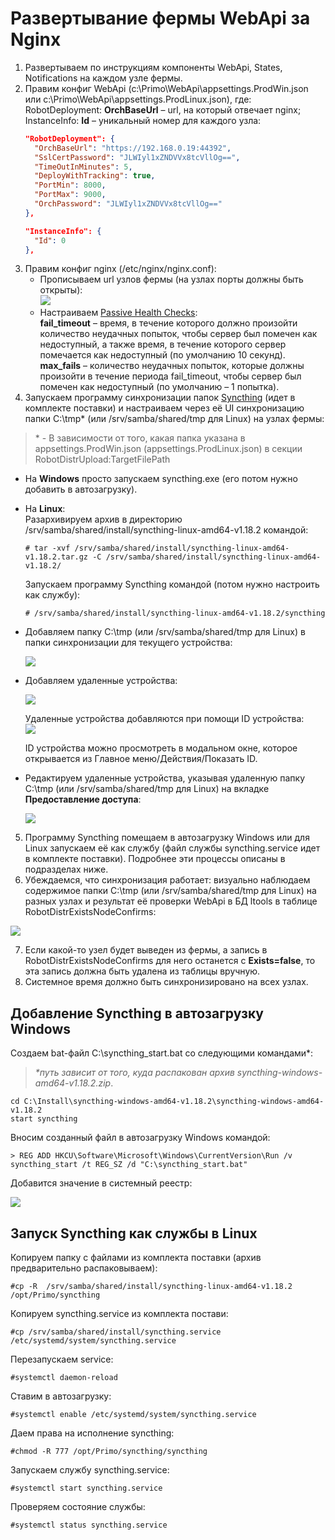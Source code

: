 # Развертывание фермы WebApi за Nginx

1. Развертываем по инструкциям компоненты WebApi, States, Notifications на каждом узле фермы.
2. Правим конфиг WebApi (c:\Primo\WebApi\appsettings.ProdWin.json или c:\Primo\WebApi\appsettings.ProdLinux.json), где:\
   RobotDeployment: **OrchBaseUrl** – url, на который отвечает nginx;\
   InstanceInfo: **Id** – уникальный номер для каждого узла:
   ```json
   "RobotDeployment": {
     "OrchBaseUrl": "https://192.168.0.19:44392",
     "SslCertPassword": "JLWIyl1xZNDVVx8tcVllOg==",
     "TimeOutInMinutes": 5,
     "DeployWithTracking": true,
     "PortMin": 8000,
     "PortMax": 9000,
     "OrchPassword": "JLWIyl1xZNDVVx8tcVllOg=="
   },

   "InstanceInfo": {
     "Id": 0
   },
   ```
3. Правим конфиг nginx (/etc/nginx/nginx.conf):
   * Прописываем url узлов фермы (на узлах порты должны быть открыты):\
     ![](../../resources/admin/deploy-api/url-узлов-фермы.png)
   * Настраиваем [Passive Health Checks](https://docs.nginx.com/nginx/admin-guide/load-balancer/http-health-check/):\
     **fail_timeout** – время, в течение которого должно произойти количество неудачных попыток, чтобы сервер был помечен как недоступный, а также время, в течение которого сервер помечается как недоступный (по умолчанию 10 секунд).\
     **max_fails** – количество неудачных попыток, которые должны произойти в течение периода fail_timeout, чтобы сервер был помечен как недоступный (по умолчанию – 1 попытка).
4. Запускаем программу синхронизации папок [Syncthing](https://docs.syncthing.net/index.html) (идет в комплекте поставки) и 
настраиваем через её UI синхронизацию папки C:\tmp\* (или /srv/samba/shared/tmp для Linux) на узлах фермы:

> \* - В зависимости от того, какая папка указана в appsettings.ProdWin.json (appsettings.ProdLinux.json) в секции RobotDistrUpload:TargetFilePath

   * На **Windows** просто запускаем syncthing.exe (его потом нужно добавить в автозагрузку).
   * На **Linux**:\
     Разархивируем архив в директорию /srv/samba/shared/install/syncthing-linux-amd64-v1.18.2 командой:
     ```
     # tar -xvf /srv/samba/shared/install/syncthing-linux-amd64-v1.18.2.tar.gz -C /srv/samba/shared/install/syncthing-linux-amd64-v1.18.2/
     ```
     Запускаем программу Syncthing командой (потом нужно настроить как службу):
     ```
     # /srv/samba/shared/install/syncthing-linux-amd64-v1.18.2/syncthing
     ```
   * Добавляем папку C:\tmp (или /srv/samba/shared/tmp для Linux) в папки синхронизации для текущего устройства:

     ![](../../resources/admin/deploy-api/деплой-фермы.-рис.-для-п.-4.3.png)
   
   * Добавляем удаленные устройства:

     ![](../../resources/admin/deploy-api/деплой-фермы.-рис.-для-п.-4.4.png)

     Удаленные устройства добавляются при помощи ID устройства:\
     ![](../../resources/admin/deploy-api/деплой-фермы.-рис.-для-п.-4.4-2.png)

     ID устройства можно просмотреть в модальном окне, которое открывается из Главное меню/Действия/Показать ID.
   * Редактируем удаленные устройства, указывая удаленную папку C:\tmp (или /srv/samba/shared/tmp для Linux) на вкладке **Предоставление доступа**:

     ![](../../resources/admin/deploy-api/деплой-фермы.-рис.-для-п.-4.5.png)

5. Программу Syncthing помещаем в автозагрузку Windows или для Linux запускаем её как службу (файл службы syncthing.service идет в комплекте поставки). Подробнее эти процессы описаны в подразделах ниже.
6. Убеждаемся, что синхронизация работает: визуально наблюдаем содержимое папки C:\tmp (или /srv/samba/shared/tmp для Linux) на разных узлах и результат её проверки WebApi в БД ltools в таблице RobotDistrExistsNodeConfirms:

![](../../resources/admin/deploy-api/деплой-фермы.-рис.-для-п.-4.5-2.png)

7. Если какой-то узел будет выведен из фермы, а запись в RobotDistrExistsNodeConfirms для него останется с **Exists=false**, то эта запись должна быть удалена из таблицы вручную.
8. Системное время должно быть синхронизировано на всех узлах.


## Добавление Syncthing в автозагрузку Windows
Создаем bat-файл C:\syncthing_start.bat со следующими командами\*: 
> *\*путь зависит от того, куда распакован архив syncthing-windows-amd64-v1.18.2.zip*. 
```
cd C:\Install\syncthing-windows-amd64-v1.18.2\syncthing-windows-amd64-v1.18.2 
start syncthing
```
Вносим созданный файл в автозагрузку Windows командой:
```
> REG ADD HKCU\Software\Microsoft\Windows\CurrentVersion\Run /v syncthing_start /t REG_SZ /d "C:\syncthing_start.bat"
```
Добавится значение в системный реестр:

![](../../resources/admin/deploy-api/деплой-фермы.-syncthing-1.png)



## Запуск Syncthing как службы в Linux
Копируем папку с файлами из комплекта поставки (архив предварительно распаковываем):
```
#cp -R  /srv/samba/shared/install/syncthing-linux-amd64-v1.18.2 /opt/Primo/syncthing
```

Копируем syncthing.service из комплекта постави:
```
#cp /srv/samba/shared/install/syncthing.service /etc/systemd/system/syncthing.service
```

Перезапускаем service:
```
#systemctl daemon-reload
```

Ставим в автозагрузку:
```
#systemctl enable /etc/systemd/system/syncthing.service
```

Даем права на исполнение syncthing:
```
#chmod -R 777 /opt/Primo/syncthing/syncthing
```

Запускаем службу syncthing.service:
```
#systemctl start syncthing.service
```

Проверяем состояние службы:
```
#systemctl status syncthing.service
```

